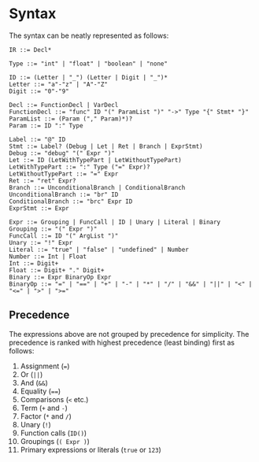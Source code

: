 # Syntax

The syntax can be neatly represented as follows:

```
IR ::= Decl*

Type ::= "int" | "float" | "boolean" | "none"

ID ::= (Letter | "_") (Letter | Digit | "_")*
Letter ::= "a"-"z" | "A"-"Z"
Digit ::= "0"-"9"

Decl ::= FunctionDecl | VarDecl
FunctionDecl ::= "func" ID "(" ParamList ")" "->" Type "{" Stmt* "}"
ParamList ::= (Param ("," Param)*)?
Param ::= ID ":" Type

Label ::= "@" ID
Stmt ::= Label? (Debug | Let | Ret | Branch | ExprStmt)
Debug ::= "debug" "(" Expr ")"
Let ::= ID (LetWithTypePart | LetWithoutTypePart)
LetWithTypePart ::= ":" Type ("=" Expr)?
LetWithoutTypePart ::= "=" Expr
Ret ::= "ret" Expr?
Branch ::= UnconditionalBranch | ConditionalBranch
UnconditionalBranch ::= "br" ID
ConditionalBranch ::= "brc" Expr ID
ExprStmt ::= Expr

Expr ::= Grouping | FuncCall | ID | Unary | Literal | Binary
Grouping ::= "(" Expr ")"
FuncCall ::= ID "(" ArgList ")"
Unary ::= "!" Expr
Literal ::= "true" | "false" | "undefined" | Number
Number ::= Int | Float
Int ::= Digit+
Float ::= Digit+ "." Digit+
Binary ::= Expr BinaryOp Expr
BinaryOp ::= "=" | "==" | "+" | "-" | "*" | "/" | "&&" | "||" | "<" | "<=" | ">" | ">="
```

## Precedence

The expressions above are not grouped by precedence for simplicity. The precedence is ranked with highest precedence (least binding) first as follows:

1) Assignment (`=`)
2) Or (`||`)
3) And (`&&`)
4) Equality (`==`)
5) Comparisons (`<` etc.)
6) Term (`+` and `-`)
7) Factor (`*` and `/`)
8) Unary (`!`)
9) Function calls (`ID()`)
10) Groupings (`( Expr )`)
11) Primary expressions or literals (`true` or `123`)
